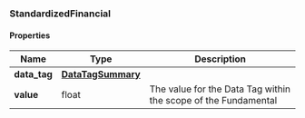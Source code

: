 

[//]: # (CLASS:StandardizedFinancial)

[//]: # (KIND:object)

### StandardizedFinancial

#### Properties

[//]: # (START_DEFINITION)

Name | Type | Description
------------ | ------------- | -------------
**data_tag** | [**DataTagSummary**](DataTagSummary.md) |  &nbsp;
**value** | float | The value for the Data Tag within the scope of the Fundamental &nbsp;

[//]: # (END_DEFINITION)


[//]: # (CONTAINED_CLASS:DataTagSummary)



